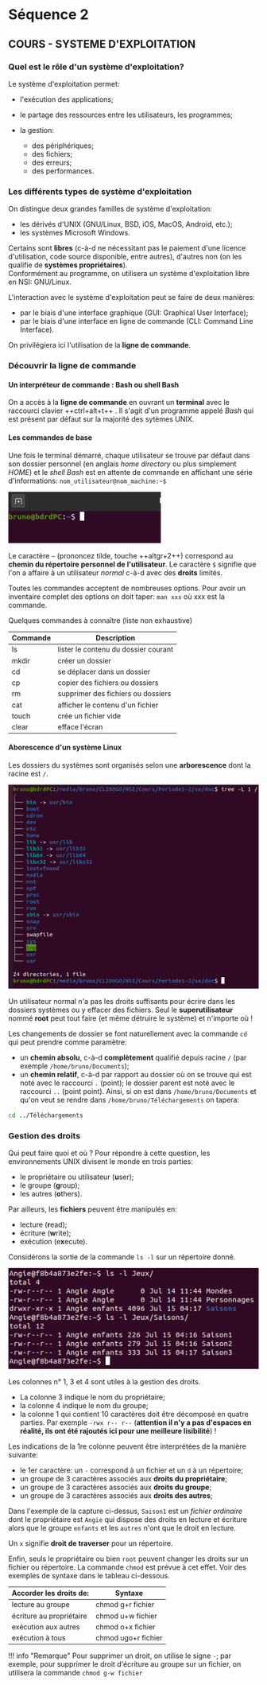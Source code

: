 Séquence 2
==========

## COURS - SYSTEME D'EXPLOITATION

### Quel est le rôle d'un système d'exploitation?

Le système d'exploitation permet:  

* l'exécution des applications;
* le partage des ressources entre les utilisateurs, les programmes;
* la gestion:  

    * des périphériques;
    * des fichiers;
    * des erreurs;
    * des performances.

### Les différents types de système d'exploitation

On distingue deux grandes familles de système d'exploitation:  

* les dérivés d'UNIX (GNU/Linux, BSD, iOS, MacOS, Android, etc.);
* les systèmes Microsoft Windows.  

Certains sont **libres** (c-à-d ne nécessitant pas le paiement d'une licence d'utilisation, code source disponible, entre autres), d'autres non (on les qualifie de **systèmes propriétaires**).  
Conformément au programme, on utilisera un système d'exploitation libre en NSI: GNU/Linux.  

L'interaction avec le système d'exploitation peut se faire de deux manières:  

* par le biais d'une interface graphique (GUI: Graphical User Interface);
* par le biais d'une interface en ligne de commande (CLI: Command Line Interface).  

On privilégiera ici l'utilisation de la **ligne de commande**.

### Découvrir la ligne de commande

#### Un interpréteur de commande : Bash ou shell Bash

On a accès à la **ligne de commande** en ouvrant un **terminal** avec le raccourci clavier ++ctrl+alt+t++ . 
Il s'agit d'un programme appelé *Bash* qui est présent par défaut sur la majorité des sytèmes UNIX.

#### Les commandes de base

Une fois le terminal démarré, chaque utilisateur se trouve par défaut dans son dossier personnel (en anglais *home directory* ou plus simplement *HOME*) et le *shell Bash* est en attente de commande en affichant une série d'informations: `nom_utilisateur@nom_machine:~$`  

![shell](img/shell.png)

Le caractère `~` (prononcez tilde, touche ++altgr+2++) correspond au **chemin du répertoire personnel de l'utilisateur**. Le caractère `$` signifie que l'on a affaire à un utilisateur *normal* c-à-d avec des **droits** limités.  

Toutes les commandes acceptent de nombreuses options. Pour avoir un inventaire complet des options on doit taper: `man xxx` où xxx est la commande.  

Quelques commandes à connaître (liste non exhaustive)

| Commande 	| Description                          	|
|----------	|--------------------------------------	|
| ls       	| lister le contenu du dossier courant 	|
| mkdir    	| créer un dossier                     	|
| cd       	| se déplacer dans un dossier          	|
| cp       	| copier des fichiers ou dossiers      	|
| rm       	| supprimer des fichiers ou dossiers   	|
| cat      	| afficher le contenu d'un fichier     	|
| touch    	| crée un fichier vide                 	|
| clear    	| efface l'écran                       	|  


#### Aborescence d'un système Linux

Les dossiers du systèmes sont organisés selon une **arborescence** dont la racine est `/`.  

![arbre](img/arboresence.png)  

Un utilisateur normal n'a pas les droits suffisants pour écrire dans les dossiers systèmes ou y effacer des fichiers. Seul le **superutilisateur** nommé **root** peut tout faire (et même détruire le système) et n'importe où !  

Les changements de dossier se font naturellement avec la commande `cd` qui peut prendre comme paramètre:  

* un **chemin absolu**, c-à-d **complètement** qualifié depuis racine `/` (par exemple `/home/bruno/Documents`);
* un **chemin relatif**, c-à-d par rapport au dossier où on se trouve qui est noté avec le raccourci `.` (point); le dossier parent est noté avec le raccourci `..` (point point). Ainsi, si on est dans `/home/bruno/Documents` et qu'on veut se rendre dans `/home/bruno/Téléchargements` on tapera: 

```bash
cd ../Téléchargements
```

### Gestion des droits

Qui peut faire quoi et où ? Pour répondre à cette question, les environnements UNIX divisent le monde en trois parties:  

* le propriétaire ou utilisateur (**u**ser);
* le groupe (**g**roup);
* les autres (**o**thers).  

Par ailleurs, les **fichiers** peuvent être manipulés en:  

* lecture (**r**ead);
* écriture (**w**rite);
* exécution (e**x**ecute).  

Considérons la sortie de la commande `ls -l` sur un répertoire donné.  

![droits](img/droits_3.png)  

Les colonnes n° 1, 3 et 4 sont utiles à la gestion des droits.  

   * La colonne 3 indique le nom du propriétaire;
   * la colonne 4 indique le nom du groupe;
   * la colonne 1 qui contient 10 caractères doit être décomposé en quatre parties. Par exemple `-rwx r-- r--`  (**attention il n'y a pas d'espaces en réalité, ils ont été rajoutés ici pour une meilleure lisibilité**) !  

Les indications de la 1re colonne peuvent être interprétées de la manière suivante:

* le 1er caractère: un `-` correspond à un fichier et un `d` à un répertoire;
* un groupe de 3 caractères associés aux **droits du propriétaire**;
* un groupe de 3 caractères associés aux **droits du groupe**;
* un groupe de 3 caractères associés aux **droits des autres**;  

Dans l'exemple de la capture ci-dessus, `Saison1` est un *fichier ordinaire* dont le propriétaire est `Angie` qui dispose des droits en lecture et écriture alors que le groupe `enfants` et les `autres` n'ont que le droit en lecture.  

Un `x` signifie **droit de traverser** pour un répertoire. 

Enfin, seuls le propriétaire ou bien `root` peuvent changer les droits sur un fichier ou répertoire. La commande `chmod` est prévue à cet effet. Voir des exemples de syntaxe dans le tableau ci-dessous.  

| Accorder les droits de:  	| Syntaxe             	|
|--------------------------	|---------------------	|
| lecture au groupe        	| chmod g+r fichier   	|
| écriture au propriétaire 	| chmod u+w fichier   	|
| exécution aux autres     	| chmod o+x fichier   	|
| exécution à tous         	| chmod ugo+r fichier 	|

!!! info "Remarque"
    Pour supprimer un droit, on utilise le signe `-`; par exemple, pour supprimer le droit d'écriture au groupe sur un fichier, on utilisera la commande `chmod g-w fichier`


